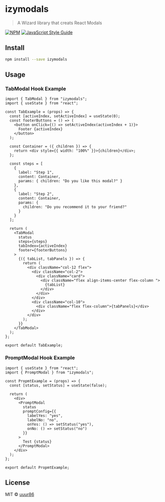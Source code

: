 # izymodals

> A Wizard library that creats React Modals

[![NPM](https://img.shields.io/npm/v/izymodals.svg)](https://www.npmjs.com/package/izymodals) [![JavaScript Style Guide](https://img.shields.io/badge/code_style-standard-brightgreen.svg)](https://standardjs.com)

## Install

```bash
npm install --save izymodals
```

## Usage

### TabModal Hook Example
```tsx
import { TabModal } from "izymodals";
import { useState } from "react";

const TabExample = (props) => {
  const [activeIndex, setActiveIndex] = useState(0);
  const footerButtons = () => (
    <button onClick={() => setActiveIndex(activeIndex + 1)}>
      Footer {activeIndex}
    </button>
  );

  const Container = ({ children }) => {
    return <div style={{ width: "100%" }}>{children}</div>;
  };

  const steps = [
    {
      label: "Step 1",
      content: Container,
      params: { children: "Do you like this modal?" }
    },
    {
      label: "Step 2",
      content: Container,
      params: {
        children: "Do you recommend it to your friend?"
      }
    }
  ];

  return (
    <TabModal
      status
      steps={steps}
      tabIndex={activeIndex}
      footer={footerButtons}
    >
      {({ tabList, tabPanels }) => {
        return (
          <div className="col-12 flex">
            <div className="col-2">
              <div className="card">
                <div className="flex align-items-center flex-column ">
                  {tabList}
                </div>
              </div>
            </div>
            <div className="col-10">
              <div className="flex flex-column">{tabPanels}</div>
            </div>
          </div>
        );
      }}
    </TabModal>
  );
};

export default TabExample;
```

### PromptModal Hook Example
```tsx
import { useState } from "react";
import { PromptModal } from "izymodals";

const PropmtExample = (props) => {
  const [status, setStatus] = useState(false);

  return (
    <div>
      <PromptModal
        status
        promptConfig={{
          labelYes: "yes",
          labelNo: "no",
          onYes: () => setStatus("yes"),
          onNo: () => setStatus("no")
        }}
      >
        Test {status}
      </PromptModal>
    </div>
  );
};

export default PropmtExample;

```

## License

MIT © [uuur86](https://github.com/uuur86)
